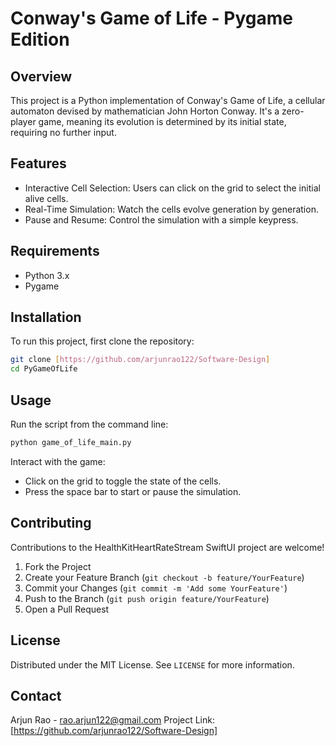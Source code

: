 # Conway's Game of Life - Pygame Edition

## Overview
This project is a Python implementation of Conway's Game of Life, a cellular automaton devised by mathematician John Horton Conway. It's a zero-player game, meaning its evolution is determined by its initial state, requiring no further input.

## Features
- Interactive Cell Selection: Users can click on the grid to select the initial alive cells.
- Real-Time Simulation: Watch the cells evolve generation by generation.
- Pause and Resume: Control the simulation with a simple keypress.

## Requirements
- Python 3.x
- Pygame

## Installation
To run this project, first clone the repository:

```bash
git clone [https://github.com/arjunrao122/Software-Design]
cd PyGameOfLife
```

## Usage
Run the script from the command line:
```bash
python game_of_life_main.py
```

Interact with the game:

- Click on the grid to toggle the state of the cells.
- Press the space bar to start or pause the simulation.

## Contributing

Contributions to the HealthKitHeartRateStream SwiftUI project are welcome!

1. Fork the Project
2. Create your Feature Branch (`git checkout -b feature/YourFeature`)
3. Commit your Changes (`git commit -m 'Add some YourFeature'`)
4. Push to the Branch (`git push origin feature/YourFeature`)
5. Open a Pull Request

## License

Distributed under the MIT License. See `LICENSE` for more information.

## Contact

Arjun Rao - rao.arjun122@gmail.com
Project Link: [https://github.com/arjunrao122/Software-Design]
